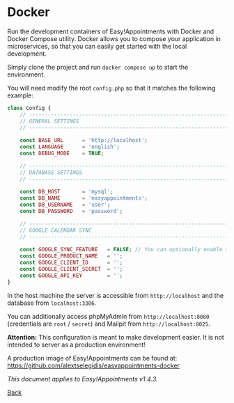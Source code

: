 # Docker

Run the development containers of Easy!Appointments with Docker and Docker Compose utility. Docker allows you to compose your application in microservices, so that you can easily get started with the local development.

Simply clone the project and run `docker compose up` to start the environment.

You will need modify the root `config.php` so that it matches the following example:

```php 
class Config {
    // ------------------------------------------------------------------------
    // GENERAL SETTINGS
    // ------------------------------------------------------------------------
    
    const BASE_URL      = 'http://localhost'; 
    const LANGUAGE      = 'english';
    const DEBUG_MODE    = TRUE;

    // ------------------------------------------------------------------------
    // DATABASE SETTINGS
    // ------------------------------------------------------------------------
    
    const DB_HOST       = 'mysql';
    const DB_NAME       = 'easyappointments';
    const DB_USERNAME   = 'user';
    const DB_PASSWORD   = 'password';

    // ------------------------------------------------------------------------
    // GOOGLE CALENDAR SYNC
    // ------------------------------------------------------------------------
    
    const GOOGLE_SYNC_FEATURE   = FALSE; // You can optionally enable the Google Sync feature. 
    const GOOGLE_PRODUCT_NAME   = '';
    const GOOGLE_CLIENT_ID      = '';
    const GOOGLE_CLIENT_SECRET  = '';
    const GOOGLE_API_KEY        = '';
}
```

In the host machine the server is accessible from `http://localhost` and the database from `localhost:3306`.

You can additionally access phpMyAdmin from `http://localhost:8080` (credentials are `root` / `secret`) and Mailpit from `http://localhost:8025`.

**Attention:** This configuration is meant to make development easier. It is not intended to server as a production environment!

A production image of Easy!Appointments can be found at: https://github.com/alextselegidis/easyappointments-docker

*This document applies to Easy!Appointments v1.4.3.*

[Back](readme.md)
